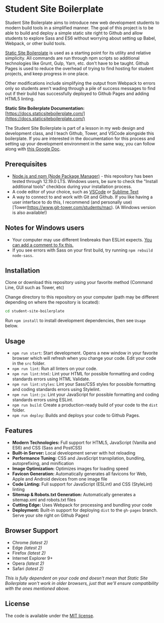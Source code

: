 # Student Site Boilerplate

Student Site Boilerplate aims to introduce new web development students to
modern build tools in a simplified manner. The goal of this project is to
be able to build and deploy a simple static site right to Github and allow
students to explore Sass and ES6 without worrying about setting up Babel,
Webpack, or other build tools.

[Static Site Boilerplate](http://staticsiteboilerplate.com//) is used as a
starting point for its utility and relative simplicity. All commands are run
through npm scripts so additional technologies like Grunt, Gulp, Yarn, etc.
don't have to be taught. Github Pages is used to reduce the overhead of trying
to find hosting for student projects, and keep progress in one place.

Other modifications include simplifying the output from Webpack to errors
only so students aren't wading through a pile of success messages to find
out if their build has successfully deployed to Github Pages and adding HTML5
linting.

**Static Site Boilerplate Documentation:** [https://docs.staticsiteboilerplate.com/](https://docs.staticsiteboilerplate.com/)

The Student Site Boilerplate is part of a lesson in my web design and development class,
and I teach Github, Tower, and VSCode alongside this boilerplate. If you are interested 
in the documentation for this process and setting up your development environment in the 
same way, you can follow along with [this Google Doc](https://docs.google.com/document/d/14usTx6c1L1MwSjRvwtk4spz40EDgHV50_53kKAiHzcM/edit?usp=sharing).

## Prerequisites

- [Node.js and npm (Node Package Manager)](https://nodejs.org/en/) - this repository has been tested through 12.19.0 LTS. Windows users, be sure to check the "Install additional tools" checkbox during your installation process.
- A code editor of your choice, such as [VSCode](https://code.visualstudio.com/) or [Sublime Text](https://www.sublimetext.com/)
- A way to connect to and work with Git and Github. If you like having a user interface to do this, I recommend (and personally use) [Tower(https://www.git-tower.com/students/mac). (A Windows version is also available!)

## Notes for Windows users

- Your computer may use different linebreaks than ESLint expects. [You can add a comment to fix this.](https://stackoverflow.com/questions/37826449/expected-linebreaks-to-be-lf-but-found-crlf-linebreak-style)
- If you see errors with Sass on your first build, try running `npm rebuild node-sass`.

## Installation

Clone or download this repository using your favorite method (Command Line, GUI such as Tower, etc)

Change directory to this repository on your computer (path may be different depending on where the repository is located):

 ```bash
cd student-site-boilerplate
 ```

Run `npm install` to install development dependencies, then see `Usage` below.

## Usage

- `npm run start`: Start development. Opens a new window in your favorite browser which will refresh when you change your code. Edit your code in the `src` folder.
- `npm run lint`: Run all linters on your code.
- `npm run lint:html`: Lint your HTML for possible formatting and coding standards errors using HTML Validate.
- `npm run lint:styles`: Lint your Sass/CSS styles for possible formatting and coding standards errors using Stylelint.
- `npm run lint:js`: Lint your JavaScript for possible formatting and coding standards errors using ESLint.
- `npm run build`: Create a production-ready build of your code to the `dist` folder.
- `npm run deploy`: Builds and deploys your code to Github Pages.

## Features

* **Modern Technologies:** Full support for HTML5, JavaScript (Vanilla and ES6) and CSS (Sass and PostCSS)
* **Built-in Server:** Local development server with hot reloading
* **Performance Tuning:** CSS and JavaScript transpilation, bundling, autoprefixing, and minification
* **Image Optimization:** Optimizes images for loading speed
* **Favicon Generation:** Automatically generates all favicons for Web, Apple and Android devices from one image file
* **Code Linting:** Full support for JavaScript (ESLint) and CSS (StyleLint) linting
* **Sitemap & Robots.txt Generation:** Automatically generates a sitemap.xml and robots.txt files
* **Cutting Edge:** Uses Webpack for processing and bundling your code
* **Deployment:** Built-in support for deploying `dist` to the `gh-pages` branch. Serve your site right on Github Pages!

## Browser Support

* Chrome _\(latest 2\)_
* Edge _\(latest 2\)_
* Firefox _\(latest 2\)_
* Internet Explorer 9+
* Opera _\(latest 2\)_
* Safari _\(latest 2\)_

_This  is fully dependent on your code and doesn't mean that Static Site Boilerplate won't work in older browsers, just that we'll ensure compatibility with the ones mentioned above._

## License

The code is available under the [MIT license](LICENSE).
